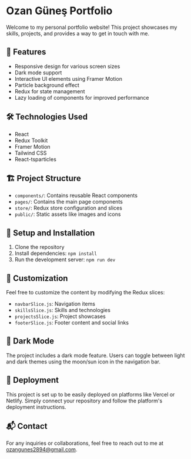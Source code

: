 # Ozan Güneş Portfolio

Welcome to my personal portfolio website! This project showcases my skills, projects, and provides a way to get in touch with me.

## 🚀 Features

- Responsive design for various screen sizes
- Dark mode support
- Interactive UI elements using Framer Motion
- Particle background effect
- Redux for state management
- Lazy loading of components for improved performance

## 🛠️ Technologies Used

- React
- Redux Toolkit
- Framer Motion
- Tailwind CSS
- React-tsparticles

## 🏗️ Project Structure

- `components/`: Contains reusable React components
- `pages/`: Contains the main page components
- `store/`: Redux store configuration and slices
- `public/`: Static assets like images and icons

## 🔧 Setup and Installation

1. Clone the repository
2. Install dependencies: `npm install`
3. Run the development server: `npm run dev`

## 🎨 Customization

Feel free to customize the content by modifying the Redux slices:

- `navbarSlice.js`: Navigation items
- `skillsSlice.js`: Skills and technologies
- `projectsSlice.js`: Project showcases
- `footerSlice.js`: Footer content and social links

## 🌙 Dark Mode

The project includes a dark mode feature. Users can toggle between light and dark themes using the moon/sun icon in the navigation bar.

## 🔗 Deployment

This project is set up to be easily deployed on platforms like Vercel or Netlify. Simply connect your repository and follow the platform's deployment instructions.

## 📬 Contact

For any inquiries or collaborations, feel free to reach out to me at ozangunes2894@gmail.com.

